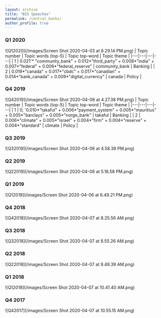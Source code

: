 ```yaml
---
layout: archive
title: "BIS Speeches"
permalink: /central_banks/
author_profile: true
---
```


### Q1 2020
![Q12020](/images/Screen Shot 2020-04-03 at 8.29.14 PM.png)
|  Topic number | Topic words (top-5)  |  Topic top-word | Topic theme  |
|---|---|---|---|
|  1 | 0.021'* "community_bank" + 0.012*"third_party" + 0.008*"india" + 0.007*"federal" + 0.006*"federal_reserve"  |  community_bank | Banking  |
| 2  | 0.019*"canada" + 0.017*"cbdc" + 0.017*"canadian" + 0.014*"bank_canada" + 0.009*"digital_currency"  |  canada | Policy |

### Q4 2019
![Q42019](/images/Screen Shot 2020-04-06 at 4.27.38 PM.png)
|  Topic number | Topic words (top-5)  |  Topic top-word | Topic theme  |
|---|---|---|---|
|  1 | 0, '0.010*"takaful" + 0.006*"payment_system" + 0.005*"mauritius" + 0.005*"barclays" + 0.005*"norge_bank" |  takaful | Banking  |
| 2  | 0.006*"climate" + 0.005*"israel" + 0.004*"firm" + 0.004*"reserve" + 0.004*"standard"   |  climate | Policy |


### Q3 2019
![Q32019](/images/Screen Shot 2020-04-06 at 4.58.39 PM.png)

### Q2 2019
![Q22019](/images/Screen Shot 2020-04-06 at 5.18.58 PM.png)

### Q1 2019 
![Q12019](/images/Screen Shot 2020-04-06 at 6.49.21 PM.png)

### Q4 2018
![Q42018](/images/Screen Shot 2020-04-07 at 8.25.56 AM.png)

### Q3 2018 
![Q32018](/images/Screen Shot 2020-04-07 at 8.55.26 AM.png)

### Q2 2018
![Q22018](/images/Screen Shot 2020-04-07 at 9.49.39 AM.png)

### Q1 2018
![Q12018](/images/Screen Shot 2020-04-07 at 10.41.40 AM.png)

### Q4 2017
![Q42017](/images/Screen Shot 2020-04-07 at 10.55.15 AM.png)
